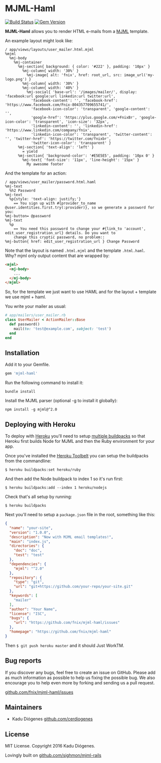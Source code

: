 # MJML-Haml

[![Build Status](https://api.travis-ci.org/fnix/mjml-haml.svg?branch=master)](http://travis-ci.org/fnix/mjml-haml) [![Gem Version](https://badge.fury.io/rb/mjml-haml.svg)](https://badge.fury.io/rb/mjml-haml)

**MJML-Haml** allows you to render HTML e-mails from a [MJML](https://mjml.io) template.

An example layout might look like:

```haml
/ app/views/layouts/user_mailer.html.mjml
%mjml
  %mj-body
    %mj-container
      %mj-section{ background: { color: '#222' }, padding: '10px' }
        %mj-column{ width: '30%' }
          %mj-image{ alt: 'fnix', href: root_url, src: image_url('my-logo.png') }
        %mj-column{ width: '30%' }
        %mj-column{ width: '40%' }
          %mj-social{ 'base-url': '/images/mailer/', display: 'facebook:url google:url linkedin:url twitter:url',
            'facebook-content': '', 'facebook-href': 'https://www.facebook.com/Fnix-804357709655741/',
            'facebook-icon-color': 'transparent', 'google-content': '',
            'google-href': 'https://plus.google.com/+FnixBr', 'google-icon-color': 'transparent', 'icon-size': '32px',
            'linkedin-content': '', 'linkedin-href': 'https://www.linkedin.com/company/fnix',
            'linkedin-icon-color': 'transparent', 'twitter-content': '', 'twitter-href': 'https://twitter.com/fnixbr',
            'twitter-icon-color': 'transparent' }
      %mj-section{ 'text-align': 'left' }
        = yield
      %mj-section{ 'background-color': '#E5E5E5', padding: '10px 0' }
        %mj-text{ 'font-size': '11px', 'line-height': '15px' }
          My awesome footer
```

And the template for an action:

```haml
/ app/views/user_mailer/password.html.haml
%mj-text
  %h2 Password
%mj-text
  %p{style: 'text-align: justify;'}
    == You sign up with #{provider_to_name @user.identities.first.try(:provider)}, so we generate a password for you:
%mj-button= @password
%mj-text
  %p
    == You need this password to change your #{link_to 'account', edit_user_registration_url} details. Do you want to
    change this cryptic password, no problem::
%mj-button{ href: edit_user_registration_url } Change Password

```

Note that the layout is named `.html.mjml` and the template `.html.haml`. Why? mjml only output content that are wrapped
by:

```html
<mjml>
  <mj-body>
    ...
  </mj-body>
</mjml>
```

So, for the template we just want to use HAML and for the layout + template we use mjml + haml.

You write your mailer as usual:

```ruby
# app/mailers/user_mailer.rb
class UserMailer < ActionMailer::Base
  def password()
    mail(to: 'test@example.com', subject: 'test')
  end
end
```

## Installation

Add it to your Gemfile.

```ruby
gem 'mjml-haml'
```

Run the following command to install it:

```console
bundle install
```

Install the MJML parser (optional -g to install it globally):

```console
npm install -g mjml@^2.0
```
## Deploying with Heroku

To deploy with [Heroku](https://heroku.com) you'll need to setup [multiple buildpacks](https://devcenter.heroku.com/articles/using-multiple-buildpacks-for-an-app) so that Heroku first builds Node for MJML and then the Ruby environment for your app.

Once you've installed the [Heroku Toolbelt](https://toolbelt.heroku.com/) you can setup the buildpacks from the commandline:

`$ heroku buildpacks:set heroku/ruby`

And then add the Node buildpack to index 1 so it's run first:

`$ heroku buildpacks:add --index 1 heroku/nodejs`

Check that's all setup by running:

`$ heroku buildpacks`

Next you'll need to setup a `package.json` file in the root, something like this:

```json
{
  "name": "your-site",
  "version": "1.0.0",
  "description": "Now with MJML email templates!",
  "main": "index.js",
  "directories": {
    "doc": "doc",
    "test": "test"
  },
  "dependencies": {
    "mjml": "^2.0"
  },
  "repository": {
    "type": "git",
    "url": "git+https://github.com/your-repo/your-site.git"
  },
  "keywords": [
    "mailer"
  ],
  "author": "Your Name",
  "license": "ISC",
  "bugs": {
    "url": "https://github.com/fnix/mjml-haml/issues"
  },
  "homepage": "https://github.com/fnix/mjml-haml"
}
```

Then `$ git push heroku master` and it should Just WorkTM.

## Bug reports

If you discover any bugs, feel free to create an issue on GitHub. Please add as much information as possible to help us fixing the possible bug. We also encourage you to help even more by forking and sending us a pull request.

[github.com/fnix/mjml-haml/issues](https://github.com/fnix/mjml-haml/issues)

## Maintainers

* Kadu Diógenes [github.com/cerdiogenes](https://github.com/cerdiogenes)

## License

MIT License. Copyright 2016 Kadu Diógenes.

Lovingly built on [github.com/sighmon/mjml-rails](https://github.com/sighmon/mjml-rails)
